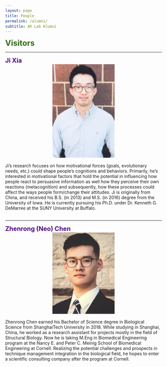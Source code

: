 ```yaml
---
layout: page
title: People
permalink: /alumni/
subtitle: AR Lab Alumni
---
```

<b><span style="font-size: 25px !important; color: 	#326A11;">Visitors</span></b>
<hr>
<b><span style="font-size: 20px !important; color: #4B0082;">Ji Xia</span></b><br>
<div align="center"><img src="images/JiXia_Large.jpg" width="200" align="center" /></div><br>
Ji’s research focuses on how motivational forces (goals, evolutionary needs, etc.) could shape people’s cognitions and behaviors. Primarily, he’s interested in motivational factors that hold the potential in influencing how people react to persuasive information as well how they perceive their own reactions (metacognition) and subsequently, how these processes could affect the ways people form/change their attitudes. Ji is originally from China, and received his B.S. (in 2013) and M.S. (in 2016) degree from the University of Iowa.  He is currently pursuing his Ph.D. under Dr. Kenneth G. DeMarree at the SUNY University at Buffalo.
<br><br>



<hr>
<b><span style="font-size: 20px !important; color: #4B0082;">Zhenrong (Neo) Chen</span></b><br>
<div align="center"><img src="images/ZhenrongChen.jpg" width="200" align="center" /></div><br>
Zhenrong Chen earned his Bachelor of Science degree in Biological Science from ShanghaiTech University in 2018. While studying in Shanghai, China, he worked as a research assistant for projects mostly in the field of Structural Biology. Now he is taking M.Eng in Biomedical Engineering program at the Nancy E. and Peter C. Meinig School of Biomedical Engineering at Cornell. Realizing the potential challenges and prospects in technique management integration in the biological field, he hopes to enter a scientific consulting company after the program at Cornell.
<br><br>






